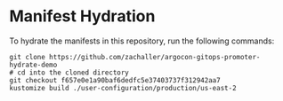 # Manifest Hydration

To hydrate the manifests in this repository, run the following commands:

```shell
git clone https://github.com/zachaller/argocon-gitops-promoter-hydrate-demo
# cd into the cloned directory
git checkout f657e0e1a90baf6dedfc5e37403737f312942aa7
kustomize build ./user-configuration/production/us-east-2
```
